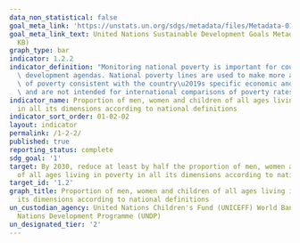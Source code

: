 ```yaml
---
data_non_statistical: false
goal_meta_link: 'https://unstats.un.org/sdgs/metadata/files/Metadata-01-02-01.pdf '
goal_meta_link_text: United Nations Sustainable Development Goals Metadata (PDF 894
  KB)
graph_type: bar
indicator: 1.2.2
indicator_definition: "Monitoring national poverty is important for country-specific\
  \ development agendas. National poverty lines are used to make more accurate estimates\
  \ of poverty consistent with the country\u2019s specific economic and social circumstances,\
  \ and are not intended for international comparisons of poverty rates."
indicator_name: Proportion of men, women and children of all ages living in poverty
  in all its dimensions according to national definitions
indicator_sort_order: 01-02-02
layout: indicator
permalink: /1-2-2/
published: true
reporting_status: complete
sdg_goal: '1'
target: By 2030, reduce at least by half the proportion of men, women and children
  of all ages living in poverty in all its dimensions according to national definitions
target_id: '1.2'
graph_title: Proportion of men, women and children of all ages living in poverty in all
  its dimensions according to national definitions
un_custodian_agency: United Nations Children's Fund (UNICEFF) World Bank (WB) United
  Nations Development Programme (UNDP)
un_designated_tier: '2'
---
```

